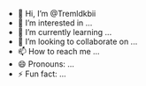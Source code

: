 - 👋 Hi, I’m @Tremldkbii
- 👀 I’m interested in ...
- 🌱 I’m currently learning ...
- 💞️ I’m looking to collaborate on ...
- 📫 How to reach me ...
- 😄 Pronouns: ...
- ⚡ Fun fact: ...

<!---
Tremldkbii/Tremldkbii is a ✨ special ✨ repository because its `README.md` (this file) appears on your GitHub profile.
You can click the Preview link to take a look at your changes.
--->
